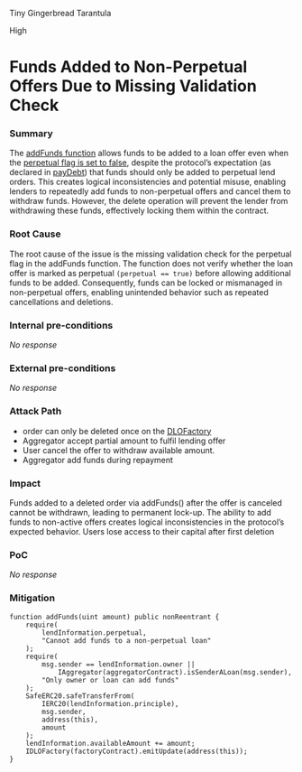 Tiny Gingerbread Tarantula

High

# Funds Added to Non-Perpetual Offers Due to Missing Validation Check

### Summary
The [addFunds function](https://github.com/sherlock-audit/2024-11-debita-finance-v3/blob/main/Debita-V3-Contracts/contracts/DebitaLendOffer-Implementation.sol#L162-L176) allows funds to be added to a loan offer even when the [perpetual flag is set to false](https://github.com/sherlock-audit/2024-11-debita-finance-v3/blob/main/Debita-V3-Contracts/contracts/DebitaLendOffer-Implementation.sol#L146), despite the protocol’s expectation (as declared in [payDebt](https://github.com/sherlock-audit/2024-11-debita-finance-v3/blob/main/Debita-V3-Contracts/contracts/DebitaV3Loan.sol#L233)) that funds should only be added to perpetual lend orders. This creates logical inconsistencies and potential misuse, enabling lenders to repeatedly add funds to non-perpetual offers and cancel them to withdraw funds. However, the delete operation will prevent the lender from withdrawing these funds, effectively locking them within the contract.


### Root Cause
The root cause of the issue is the missing validation check for the perpetual flag in the addFunds function. The function does not verify whether the loan offer is marked as perpetual `(perpetual == true)` before allowing additional funds to be added. Consequently, funds can be locked or mismanaged in non-perpetual offers, enabling unintended behavior such as repeated cancellations and deletions.


### Internal pre-conditions

_No response_

### External pre-conditions

_No response_

### Attack Path

- order can only be deleted once on the [DLOFactory](https://github.com/sherlock-audit/2024-11-debita-finance-v3/blob/main/Debita-V3-Contracts/contracts/DebitaLendOfferFactory.sol#L49)
- Aggregator accept partial amount to fulfil lending offer
- User cancel the offer to withdraw available amount.
- Aggregator add funds during repayment

### Impact
Funds added to a deleted order via addFunds() after the offer is canceled cannot be withdrawn, leading to permanent lock-up.
The ability to add funds to non-active offers creates logical inconsistencies in the protocol’s expected behavior.
Users lose access to their capital after first deletion

### PoC

_No response_

### Mitigation

```solidity
function addFunds(uint amount) public nonReentrant {
    require(
        lendInformation.perpetual,
        "Cannot add funds to a non-perpetual loan"
    );
    require(
        msg.sender == lendInformation.owner ||
            IAggregator(aggregatorContract).isSenderALoan(msg.sender),
        "Only owner or loan can add funds"
    );
    SafeERC20.safeTransferFrom(
        IERC20(lendInformation.principle),
        msg.sender,
        address(this),
        amount
    );
    lendInformation.availableAmount += amount;
    IDLOFactory(factoryContract).emitUpdate(address(this));
}
```